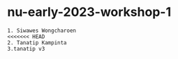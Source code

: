 # nu-early-2023-workshop-1

```text
1. Siwawes Wongcharoen
<<<<<<< HEAD
2. Tanatip Kampinta
3.tanatip v3


